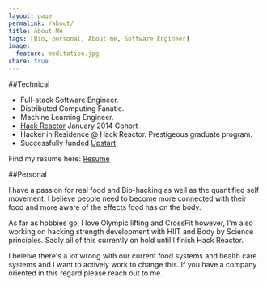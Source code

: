 ```yaml
---
layout: page
permalink: /about/
title: About Me
tags: [Bio, personal, About me, Software Engineer]
image:
  feature: meditation.jpg
share: true
---
```

##Technical

 - Full-stack Software Engineer.  
 - Distributed Computing Fanatic.  
 - Machine Learning Engineer. 
 - [Hack Reactor](http://www.hackreactor.com/) January 2014 Cohort  
 - Hacker in Residence @ Hack Reactor. Prestigeous graduate program.
 - Successfully funded [Upstart](https://www.upstart.com/upstarts/kwyn-alice-meagher)

Find my resume here: [Resume](http://harleykwyn.com/resume/)

##Personal

I have a passion for real food and Bio-hacking as well as the quantified self movement. I believe people need to become more connected with their food and more aware of the effects food has on the body.

As far as hobbies go, I love Olympic lifting and CrossFit however, I'm also working on hacking strength development with HIIT and Body by Science principles. Sadly all of this currently on hold until I finish Hack Reactor.

I beleive there's a lot wrong with our current food systems and health care systems and I want to actively work to change this. If you have a company oriented in this regard please reach out to me.